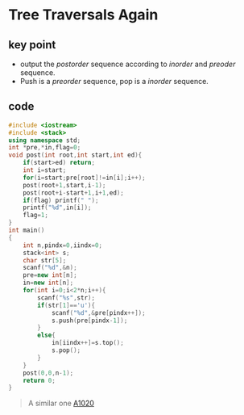 # Tree Traversals Again
## key point
* output the *postorder* sequence according to *inorder* and *preoder* sequence.
* Push is a *preorder* sequence, pop is a *inorder* sequence.
## code
```cpp
#include <iostream>
#include <stack>
using namespace std;
int *pre,*in,flag=0;
void post(int root,int start,int ed){
    if(start>ed) return;
    int i=start;
    for(i=start;pre[root]!=in[i];i++);
    post(root+1,start,i-1);
    post(root+i-start+1,i+1,ed);
    if(flag) printf(" ");
    printf("%d",in[i]);
    flag=1;
}
int main()
{
    int n,pindx=0,iindx=0;
    stack<int> s;
    char str[5];
    scanf("%d",&n);
    pre=new int[n];
    in=new int[n];
    for(int i=0;i<2*n;i++){
        scanf("%s",str);
        if(str[1]=='u'){
            scanf("%d",&pre[pindx++]);
            s.push(pre[pindx-1]);
        }
        else{
            in[iindx++]=s.top();
            s.pop();
        }
    }
    post(0,0,n-1);
    return 0;
}
```
>A similar one [A1020](A1020.md)